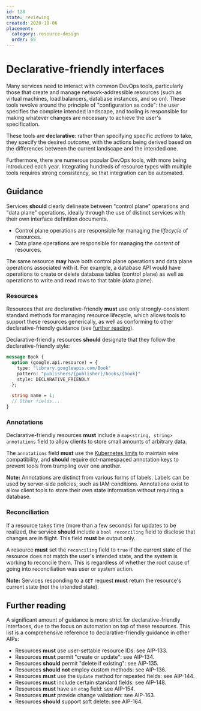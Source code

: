 ```yaml
---
id: 128
state: reviewing
created: 2020-10-06
placement:
  category: resource-design
  order: 65
---
```


# Declarative-friendly interfaces

Many services need to interact with common DevOps tools, particularly those
that create and manage network-addressible resources (such as virtual machines,
load balancers, database instances, and so on). These tools revolve around the
principle of "configuration as code": the user specifies the complete intended
landscape, and tooling is responsible for making whatever changes are necessary
to achieve the user's specification.

These tools are **declarative**: rather than specifying specific _actions_ to
take, they specify the desired _outcome_, with the actions being derived based
on the differences between the current landscape and the intended one.

Furthermore, there are numerous popular DevOps tools, with more being
introduced each year. Integrating hundreds of resource types with multiple
tools requires strong consistency, so that integration can be automated.

## Guidance

Services **should** clearly delineate between "control plane" operations and
"data plane" operations, ideally through the use of distinct services with
their own interface definition documents.

- Control plane operations are responsible for managing the _lifecycle_ of
  resources.
- Data plane operations are responsible for managing the _content_ of
  resources.

The same resource **may** have both control plane operations and data plane
operations associated with it. For example, a database API would have
operations to create or delete database tables (control plane) as well as
operations to write and read rows to that table (data plane).

### Resources

Resources that are declarative-friendly **must** use only strongly-consistent
standard methods for managing resource lifecycle, which allows tools to support
these resources generically, as well as conforming to other
declarative-friendly guidance (see [further reading](#further-reading)).

Declarative-friendly resources **should** designate that they follow the
declarative-friendly style:

```proto
message Book {
  option (google.api.resource) = {
    type: "library.googleapis.com/Book"
    pattern: "publishers/{publisher}/books/{book}"
    style: DECLARATIVE_FRIENDLY
  };

  string name = 1;
  // Other fields...
}
```

### Annotations

Declarative-friendly resources **must** include a
`map<string, string> annotations` field to allow clients to store small amounts
of arbitrary data.

The `annotations` field **must** use the [Kubernetes limits][] to maintain wire
compatibility, and **should** require dot-namespaced annotation keys to prevent
tools from trampling over one another.

**Note:** Annotations are distinct from various forms of labels. Labels can be
used by server-side policies, such as IAM conditions. Annotations exist to
allow client tools to store their own state information without requiring a
database.

<!-- prettier-ignore -->
[kubernetes limits]: https://kubernetes.io/docs/concepts/overview/working-with-objects/annotations/#syntax-and-character-set

### Reconciliation

If a resource takes time (more than a few seconds) for updates to be realized,
the service **should** include a `bool reconciling` field to disclose that
changes are in flight. This field **must** be output only.

A resource **must** set the `reconciling` field to `true` if the current state
of the resource does not match the user's intended state, and the system is
working to reconcile them. This is regardless of whether the root cause of
going into reconciliation was user or system action.

**Note:** Services responding to a `GET` request **must** return the resource's
current state (not the intended state).

## Further reading

A significant amount of guidance is more strict for declarative-friendly
interfaces, due to the focus on automation on top of these resources. This list
is a comprehensive reference to declarative-friendly guidance in other AIPs:

- Resources **must** use user-settable resource IDs: see AIP-133.
- Resources **must** permit "create or update": see AIP-134.
- Resources **should** permit "delete if existing": see AIP-135.
- Resources **should not** employ custom methods: see AIP-136.
- Resources **must** use the `Update` method for repeated fields: see AIP-144.
- Resources **must** include certain standard fields: see AIP-148.
- Resources **must** have an `etag` field: see AIP-154.
- Resources **must** provide change validation: see AIP-163.
- Resources **should** support soft delete: see AIP-164.
